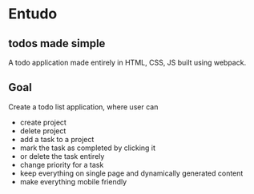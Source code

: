 # Entudo
## todos made simple
A todo application made entirely in HTML, CSS, JS built using webpack. 

## Goal
Create a todo list application, where user can 
<ul>
<li>create project</li>
<li>delete project</li>
<li>add a task to a project</li>
<li>mark the task as completed by clicking it</li>
<li>or delete the task entirely</li>
<li>change priority for a task</li>
<li>keep everything on single page and dynamically generated content</li>
<li>make everything mobile friendly</li>
<!-- <li>store everything in local storage</li> 
<li>view tasks in sorted order</li> 
<li>every task should have a deadline</li> -->











